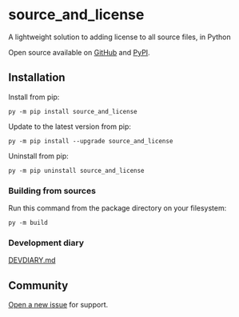 # source_and_license

A lightweight solution to adding license to all source files, in Python

Open source available on [GitHub](https://github.com/Whoeza/source_and_license) and
[PyPI](https://pypi.org/project/source_and_license/).

## Installation

Install from pip:

`py -m pip install source_and_license`

Update to the latest version from pip:

`py -m pip install --upgrade source_and_license`

Uninstall from pip:

`py -m pip uninstall source_and_license`

### Building from sources

Run this command from the package directory on your filesystem:

`py -m build`

### Development diary

[DEVDIARY.md](https://github.com/Whoeza/source_and_license/blob/main/DEVDIARY.md)

## Community

[Open a new issue](https://github.com/Whoeza/source_and_license/issues) for
support.
